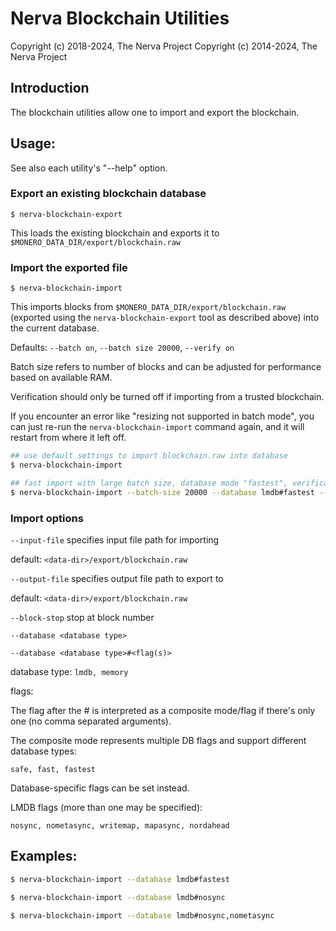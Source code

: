 # Nerva Blockchain Utilities

Copyright (c) 2018-2024, The Nerva Project
Copyright (c) 2014-2024, The Nerva Project

## Introduction

The blockchain utilities allow one to import and export the blockchain.

## Usage:

See also each utility's "--help" option.

### Export an existing blockchain database

`$ nerva-blockchain-export`

This loads the existing blockchain and exports it to `$MONERO_DATA_DIR/export/blockchain.raw`

### Import the exported file

`$ nerva-blockchain-import`

This imports blocks from `$MONERO_DATA_DIR/export/blockchain.raw` (exported using the
`nerva-blockchain-export` tool as described above) into the current database.

Defaults: `--batch on`, `--batch size 20000`, `--verify on`

Batch size refers to number of blocks and can be adjusted for performance based on available RAM.

Verification should only be turned off if importing from a trusted blockchain.

If you encounter an error like "resizing not supported in batch mode", you can just re-run
the `nerva-blockchain-import` command again, and it will restart from where it left off.

```bash
## use default settings to import blockchain.raw into database
$ nerva-blockchain-import

## fast import with large batch size, database mode "fastest", verification off
$ nerva-blockchain-import --batch-size 20000 --database lmdb#fastest --verify off

```

### Import options

`--input-file`
specifies input file path for importing

default: `<data-dir>/export/blockchain.raw`

`--output-file`
specifies output file path to export to

default: `<data-dir>/export/blockchain.raw`

`--block-stop`
stop at block number

`--database <database type>`

`--database <database type>#<flag(s)>`

database type: `lmdb, memory`

flags:

The flag after the # is interpreted as a composite mode/flag if there's only
one (no comma separated arguments).

The composite mode represents multiple DB flags and support different database types:

`safe, fast, fastest`

Database-specific flags can be set instead.

LMDB flags (more than one may be specified):

`nosync, nometasync, writemap, mapasync, nordahead`

## Examples:

```bash
$ nerva-blockchain-import --database lmdb#fastest

$ nerva-blockchain-import --database lmdb#nosync

$ nerva-blockchain-import --database lmdb#nosync,nometasync
```
